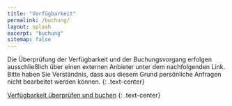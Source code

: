 ```yaml
---
title: "Verfügbarkeit"
permalink: /buchung/
layout: splash
excerpt: "buchung"
sitemap: false
---
```

<style>
 td {
    vertical-align: middle;
}
</style>

Die Überprüfung der Verfügbarkeit und der Buchungsvorgang erfolgen ausschließlich über einen externen Anbieter unter dem nachfolgenden Link. Bitte haben Sie Verständnis, dass aus diesem Grund persönliche Anfragen nicht bearbeitet werden können.
{: .text-center}

 <a href="https://www.upstalsboom-ferienwohnungen.de/unterkunft/ferienvillen-anna-duene-1-06-wangerooge.html" class="btn btn--warning" target="_blank">Verfügbarkeit überprüfen und buchen</a>
{: .text-center}

